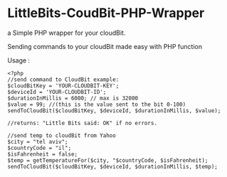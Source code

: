 # LittleBits-CoudBit-PHP-Wrapper
a Simple PHP wrapper for your cloudBit.

Sending commands to your cloudBit made easy with PHP function

Usage :

    <?php
    //send command to CloudBit example:
    $cloudBitKey = 'YOUR-CLOUDBIT-KEY';
    $deviceId = 'YOUR-CLOUDBIT-ID';
    $durationInMillis = 6000; // max is 32000
    $value = 99; //(this is the value sent to the bit 0-100)
    sendToCloudBit($cloudBitKey, $deviceId, $durationInMillis, $value);
    
    //returns: "Little Bits said: OK" if no errors.
    
    //send temp to cloudBit from Yahoo
    $city = "tel aviv";
    $countryCode = "il";
    $isFahrenheit = false;
    $temp = getTemperatureFor($city, "$countryCode, $isFahrenheit);
    sendToCloudBit($cloudBitKey, $deviceId, $durationInMillis, $temp);


